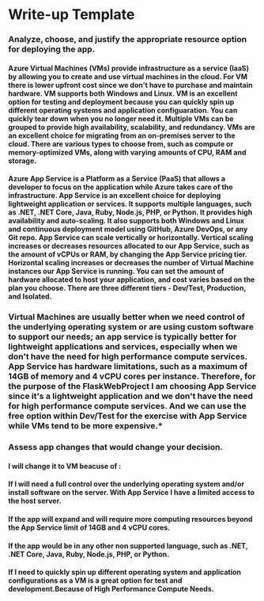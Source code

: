 # Write-up Template

### Analyze, choose, and justify the appropriate resource option for deploying the app.

#### Azure Virtual Machines (VMs) provide infrastructure as a service (IaaS) by allowing you to create and use virtual machines in the cloud. For VM there is lower upfront cost since we don't have to purchase and maintain hardware. VM supports both Windows and Linux. VM is an excellent option for testing and deployment because you can quickly spin up different operating systems and application configuaration. You can quickly tear down when you no longer need it. Multiple VMs can be grouped to provide high availability, scalability, and redundancy. VMs are an excellent choice for migrating from an on-premises server to the cloud. There are various types to choose from, such as compute or memory-optimized VMs, along with varying amounts of CPU, RAM and storage.

#### Azure App Service is a Platform as a Service (PaaS) that allows a developer to focus on the application while Azure takes care of the infrastructure. App Service is an excellent choice for deploying lightweight application or services. It supports multiple languages, such as .NET, .NET Core, Java, Ruby, Node.js, PHP, or Python. It provides high availability and auto-scaling. It also supports both Windows and Linux and continuous deployment model using GitHub, Azure DevOps, or any Git repo. App Service can scale vertically or horizontally. Vertical scaling increases or decreases resources allocated to our App Service, such as the amount of vCPUs or RAM, by changing the App Service pricing tier. Horizontal scaling increases or decreases the number of Virtual Machine instances our App Service is running. You can set the amount of hardware allocated to host your application, and cost varies based on the plan you choose. There are three different tiers - Dev/Test, Production, and Isolated.

### Virtual Machines are usually better when we need control of the underlying operating system or are using custom software to support our needs; an app service is typically better for lightweight applications and services, especially when we don't have the need for high performance compute services. App Service has hardware limitations, such as a maximum of 14GB of memory and 4 vCPU cores per instance. Therefore, for the purpose of the FlaskWebProject I am choosing App Service since it's a lightweight application and we don't have the need for high performance compute services. And we can use the free option within Dev/Test for the exercise with App Service while VMs tend to be more expensive.*

### Assess app changes that would change your decision.

#### I will change it to VM beacuse of : 

#### If I will need a full control over the underlying operating system and/or install software on the server. With App Service I have a limited access to the host server.
#### If the app will expand and will require more computing resources beyond the App Service limit of 14GB and 4 vCPU cores.
#### If the app would be in any other non supported language, such as .NET, .NET Core, Java, Ruby, Node.js, PHP, or Python.
#### If I need to quickly spin up different operating system and application configurations as a VM is a great option for test and development.Because of High Performance Compute Needs.
